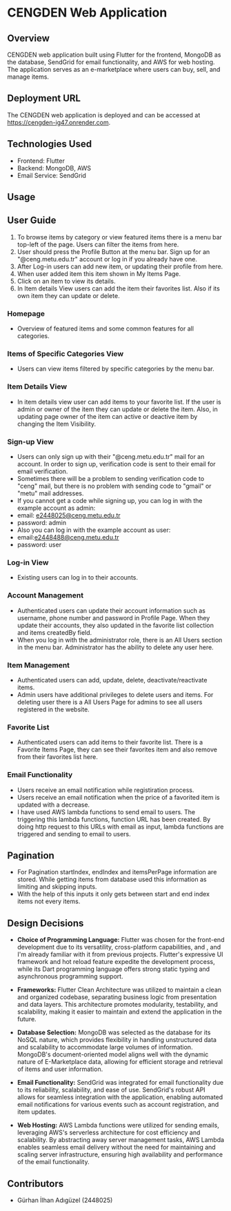 # CENGDEN Web Application

## Overview
CENGDEN web application built using Flutter for the frontend, MongoDB as the database, SendGrid for email functionality, and AWS for web hosting. The application serves as an e-marketplace where users can buy, sell, and manage items.

## Deployment URL
The CENGDEN web application is deployed and can be accessed at https://cengden-ig47.onrender.com.

## Technologies Used
- Frontend: Flutter
- Backend: MongoDB, AWS
- Email Service: SendGrid

## Usage

## User Guide
1. To browse items by category or view featured items there is a menu bar top-left of the page. Users can filter the items from here.
2. User should press the Profile Button at the menu bar. Sign up for an "@ceng.metu.edu.tr" account or log in if you already have one.
3. After Log-in users can add new item, or updating their profile from here.
4. When user added item this item shown in My Items Page.
5. Click on an item to view its details. 
6. In Item details View users can add the item their favorites list. Also if its own item they can update or delete.
   
### Homepage
- Overview of featured items and some common features for all categories.

### Items of Specific Categories View
- Users can view items filtered by specific categories by the menu bar.

### Item Details View
-  In item details view user can add items to your favorite list. If the user is admin or owner of the item they can update or delete the item. Also, in updating page owner of the item can active or deactive item by changing the Item Visibility. 

### Sign-up View
- Users can only sign up with their "@ceng.metu.edu.tr" mail for an account. In order to sign up, verification code is sent to their email for email verification.
- Sometimes there will be a problem to sending verification code to "ceng" mail, but there is no problem with sending code to "gmail" or "metu" mail addresses.
- If you cannot get a code while signing up, you can log in with the example  account as admin:
- email: e2448025@ceng.metu.edu.tr
- password: admin
- Also you can log in with the example account as user:
- email:e2448488@ceng.metu.edu.tr
- password: user

### Log-in View
- Existing users can log in to their accounts.

### Account Management
- Authenticated users can update their account information such as username, phone number and password in Profile Page. When they update their accounts, they also updated in the favorite list collection and items createdBy field.
- When you log in with the administrator role, there is an All Users section in the menu bar. Administrator has the ability to delete any user here.

### Item Management
- Authenticated users can add, update, delete, deactivate/reactivate items.
- Admin users have additional privileges to delete users and items. For deleting user there is a All Users Page for admins to see all users registered in the website.

### Favorite List
- Authenticated users can add items to their favorite list. There is a Favorite Items Page, they can see their favorites item and also remove from their favorites list here. 

### Email Functionality
- Users receive an email notification while registiration process.
- Users receive an email notification when the price of a favorited item is updated with a decrease.
- I have used AWS lambda functions to send email to users. The triggering this lambda functions, function URL has been created. By doing http request to this URLs with email as input, lambda functions are triggered and sending to email to users.

## Pagination 
- For Pagination startIndex, endIndex and itemsPerPage information are stored. While getting items from database used this information as limiting and skipping inputs.
- With the help of this inputs it only gets between start and end index items not every items.

## Design Decisions

- **Choice of Programming Language:** Flutter was chosen for the front-end development due to its versatility, cross-platform capabilities, and , and I'm already familiar with it from previous projects. Flutter's expressive UI framework and hot reload feature expedite the development process, while its Dart programming language offers strong static typing and asynchronous programming support.

- **Frameworks:** Flutter Clean Architecture was utilized to maintain a clean and organized codebase, separating business logic from presentation and data layers. This architecture promotes modularity, testability, and scalability, making it easier to maintain and extend the application in the future.

- **Database Selection:** MongoDB was selected as the database for its NoSQL nature, which provides flexibility in handling unstructured data and scalability to accommodate large volumes of information. MongoDB's document-oriented model aligns well with the dynamic nature of E-Marketplace data, allowing for efficient storage and retrieval of items and user information.

- **Email Functionality:** SendGrid was integrated for email functionality due to its reliability, scalability, and ease of use. SendGrid's robust API allows for seamless integration with the application, enabling automated email notifications for various events such as account registration, and item updates.

- **Web Hosting:** AWS Lambda functions were utilized for sending emails, leveraging AWS's serverless architecture for cost efficiency and scalability. By abstracting away server management tasks, AWS Lambda enables seamless email delivery without the need for maintaining and scaling server infrastructure, ensuring high availability and performance of the email functionality.

## Contributors
- Gürhan İlhan Adıgüzel (2448025)

